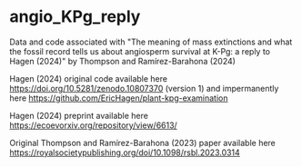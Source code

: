 # angio_KPg_reply
Data and code associated with "The meaning of mass extinctions and what the fossil record tells us about angiosperm survival at K-Pg: a reply to Hagen (2024)" by Thompson and Ramírez-Barahona (2024)

Hagen (2024) original code available here https://doi.org/10.5281/zenodo.10807370 (version 1) and impermanently here https://github.com/EricHagen/plant-kpg-examination

Hagen (2024) preprint available here https://ecoevorxiv.org/repository/view/6613/

Original Thompson and Ramírez-Barahona (2023) paper available here https://royalsocietypublishing.org/doi/10.1098/rsbl.2023.0314
